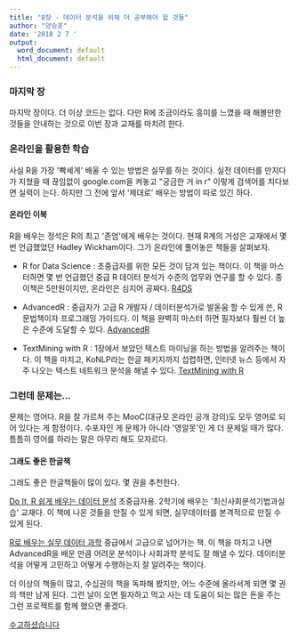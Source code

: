 ```yaml
---
title: "8장 - 데이터 분석을 위해 더 공부해야 할 것들"
author: "양승훈"
date: '2018 2 7 '
output:
  word_document: default
  html_document: default
---
```


### 마지막 장

마지막 장이다. 더 이상 코드는 없다. 다만 R에 조금이라도 흥미를 느꼈을 때 해볼만한 것들을 안내하는 것으로 이번 장과 교재를 마치려 한다.

### 온라인을 활용한 학습

사실 R을 가장 '빡세게' 배울 수 있는 방법은 실무를 하는 것이다. 실전 데이터를 만지다가 지쳤을 때 끊임없이 google.com을 켜놓고 "궁금한 거 in r" 이렇게 검색어를 치다보면 실력이 는다. 하지만 그 전에 앞서 '제대로' 배우는 방법이 따로 있긴 하다. 

#### 온라인 이북

R을 배우는 정석은 R의 최고 '존엄'에게 배우는 것이다. 현재 R계의 거성은 교재에서 몇 번 언급했었던 Hadley Wickham이다. 그가 온라인에 풀어놓은 책들을 살펴보자.

- R for Data Science : 초중급자를 위한 모든 것이 담겨 있는 책이다. 이 책을 마스터하면 몇 번 언급했던 중급 R 데이터 분석가 수준의 업무와 연구를 할 수 있다. 종이책은 5만원이지만, 온라인은 심지어 공짜다. [R4DS](http://r4ds.had.co.nz/)

- AdvancedR : 중급자가 고급 R 개발자 / 데이터분석가로 발돋움 할 수 있게 쓴, R 문법책이자 프로그래밍 가이드다. 이 책을 완벽히 마스터 하면 필자보다 훨씬 더 높은 수준에 도달할 수 있다. 
[AdvancedR](http://adv-r.had.co.nz/)

- TextMining with R : 1장에서 보았던 텍스트 마이닝을 하는 방법을 알려주는 책이다. 이 책을 마치고, KoNLP라는 한글 패키지까지 섭렵하면, 인터넷 뉴스 등에서 자주 나오는 텍스트 네트워크 분석을 해낼 수 있다. [TextMining with R](https://www.tidytextmining.com/)

### 그런데 문제는...

문제는 영어다. R을 잘 가르쳐 주는 MooC(대규모 온라인 공개 강의)도 모두 영어로 되어 있다는 게 함정이다. 수포자인 게 문제가 아니라 '영알못'인 게 더 문제일 때가 많다. 틈틈히 영어를 하라는 말은 아무리 해도 모자르다.

#### 그래도 좋은 한글책

그래도 좋은 한글책들이 많이 있다. 몇 권을 추천한다.

[Do It, R 쉽게 배우는 데이터 분석](http://www.aladin.co.kr/shop/wproduct.aspx?ItemId=113509180) 초중급자용. 2학기에 배우는 '최신사회분석기법과실습' 교재다. 이 책에 나온 것들을 만질 수 있게 되면, 실무데이터를 본격적으로 만질 수 있게 된다.

[R로 배우는 실무 데이터 과학](http://www.aladin.co.kr/shop/wproduct.aspx?ItemId=125286546) 중급에서 고급으로 넘어가는 책. 이 책을 마치고 나면 AdvancedR을 배운 만큼 어려운 분석이나 사회과학 분석도 잘 해낼 수 있다. 데이터분석을 어떻게 고민하고 어떻게 수행하는지 잘 알려주는 책이다. 

더 이상의 책들이 많고, 수십권의 책을 독파해 봤지만, 어느 수준에 올라서게 되면 몇 권의 책만 남게 된다. 그런 날이 오면 필자하고 먹고 사는 데 도움이 되는 많은 돈을 주는 그런 프로젝트를 함께 했으면 좋겠다.

[수고하셨습니다](https://rlv.zcache.com/geek_thank_you_card-rf94475260d544a22a4fef09334a03593_xvuak_8byvr_540.jpg)